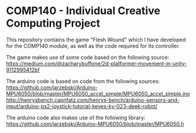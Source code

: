 # COMP140 - Individual Creative Computing Project

This repository contains the game "Flesh Wound" which I have developed for the COMP140 module, as well as the code required for its controller.

The game makes use of some code based on the following source:
https://medium.com/@zacharybuffone/2d-platformer-movement-in-unity-9112995412bf

The arduino code is based on code from the following sources:
https://github.com/jarzebski/Arduino-MPU6050/blob/master/MPU6050_accel_simple/MPU6050_accel_simple.ino
http://henrysbench.capnfatz.com/henrys-bench/arduino-sensors-and-input/arduino-ps2-joystick-tutorial-keyes-ky-023-deek-robot/

The arduino code also makes use of the following library:
https://github.com/jarzebski/Arduino-MPU6050/blob/master/MPU6050.h
